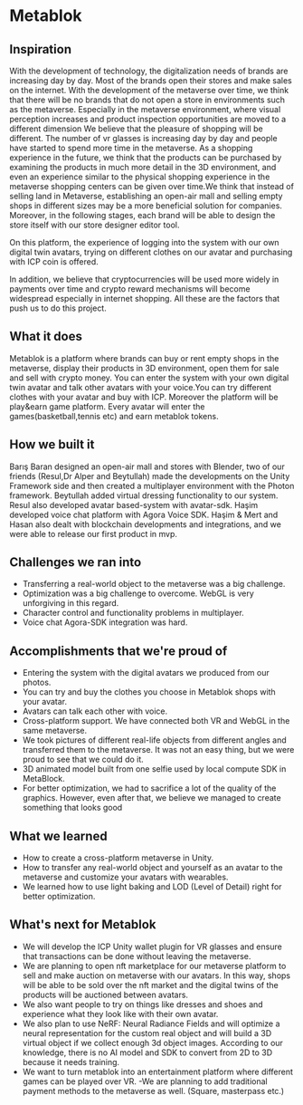 # Metablok
## Inspiration

With the development of technology, the digitalization needs of brands are increasing day by day. Most of the brands open their stores and make sales on the internet. With the development of the metaverse over time, we think that there will be no brands that do not open a store in environments such as the metaverse. Especially in the metaverse environment, where visual perception increases and product inspection opportunities are moved to a different dimension We believe that the pleasure of shopping will be different. The number of vr glasses is increasing day by day and people have started to spend more time in the metaverse. As a shopping experience in the future, we think that the products can be purchased by examining the products in much more detail in the 3D environment, and even an experience similar to the physical shopping experience in the metaverse shopping centers can be given over time.We think that instead of selling land in Metaverse, establishing an open-air mall and selling empty shops in different sizes may be a more beneficial solution for companies. Moreover, in the following stages, each brand will be able to design the store itself with our store designer editor tool.

On this platform, the experience of logging into the system with our own digital twin avatars, trying on different clothes on our avatar and purchasing with ICP coin is offered.

In addition, we believe that cryptocurrencies will be used more widely in payments over time and crypto reward mechanisms will become widespread especially in internet shopping. All these are the factors that push us to do this project.

## What it does

Metablok is a platform where brands can buy or rent empty shops in the metaverse, display their products in 3D environment, open them for sale and sell with crypto money. You can enter the system with your own digital twin avatar and talk other avatars with your voice.You can try different clothes with your avatar and buy with ICP. Moreover the platform will be play&earn game platform. Every avatar will enter the games(basketball,tennis etc) and earn metablok tokens.

## How we built it

Barış Baran designed an open-air mall and stores with Blender, two of our friends (Resul,Dr Alper and Beytullah) made the developments on the Unity Framework side and then created a multiplayer environment with the Photon framework. Beytullah added virtual dressing functionality to our system. Resul also developed avatar based-system with avatar-sdk. Haşim developed voice chat platform with Agora Voice SDK. Haşim & Mert and Hasan also dealt with blockchain developments and integrations, and we were able to release our first product in mvp.

## Challenges we ran into

-   Transferring a real-world object to the metaverse was a big challenge.
-   Optimization was a big challenge to overcome. WebGL is very unforgiving in this regard.
-   Character control and functionality problems in multiplayer.
-   Voice chat Agora-SDK integration was hard.

## Accomplishments that we're proud of

-   Entering the system with the digital avatars we produced from our photos.
-   You can try and buy the clothes you choose in Metablok shops with your avatar.
-   Avatars can talk each other with voice.
-   Cross-platform support. We have connected both VR and WebGL in the same metaverse.
-   We took pictures of different real-life objects from different angles and transferred them to the metaverse. It was not an easy thing, but we were proud to see that we could do it.
-   3D animated model built from one selfie used by local compute SDK in MetaBlock.
-   For better optimization, we had to sacrifice a lot of the quality of the graphics. However, even after that, we believe we managed to create something that looks good

## What we learned

-   How to create a cross-platform metaverse in Unity.
-   How to transfer any real-world object and yourself as an avatar to the metaverse and customize your avatars with wearables.
-   We learned how to use light baking and LOD (Level of Detail) right for better optimization.

## What's next for Metablok

-   We will develop the ICP Unity wallet plugin for VR glasses and ensure that transactions can be done without leaving the metaverse.
-   We are planning to open nft marketplace for our metaverse platform to sell and make auction on metaverse with our avatars. In this way, shops will be able to be sold over the nft market and the digital twins of the products will be auctioned between avatars.
-   We also want people to try on things like dresses and shoes and experience what they look like with their own avatar.
-   We also plan to use NeRF: Neural Radiance Fields and will optimize a neural representation for the custom real object and will build a 3D virtual object if we collect enough 3d object images. According to our knowledge, there is no AI model and SDK to convert from 2D to 3D because it needs training.
-   We want to turn metablok into an entertainment platform where different games can be played over VR. -We are planning to add traditional payment methods to the metaverse as well. (Square, masterpass etc.)
